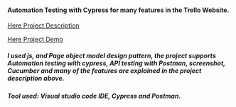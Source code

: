 #### Automation Testing with Cypress for many features in the Trello Website.

[Here Project Description](https://github.com/Raghad1223666/Trello-project-Automation-Testing-Cypress/blob/main/Task-Description-Automation-Cypress.pdfhttps://github.com/Raghad1223666/Trello-project-Automation-Testing-Cypress/blob/main/Task-Description-Automation-Cypress.pdf)

[Here Project Demo](https://drive.google.com/drive/u/1/folders/1oSFHv84Ncb3ZFYS1T-mGvhyg5Q50dqV4)

##### I used js, and Page object model design pattern, the project supports Automation testing with cypress, API testing with Postman, screenshot, Cucumber and many of the features are explained in the project description above. 

##### Tool used: Visual studio code IDE, Cypress and Postman.
